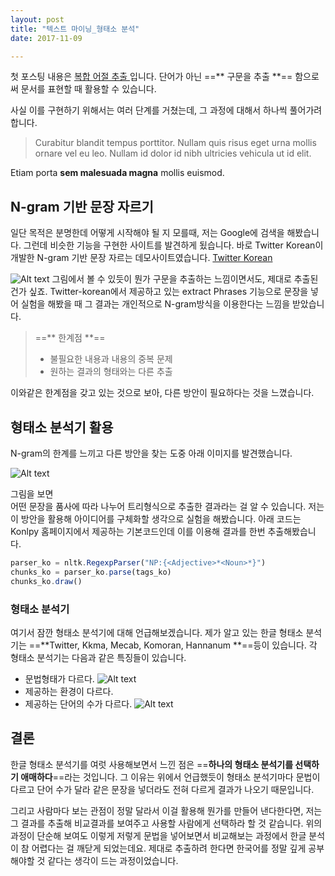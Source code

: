 ```yaml
---
layout: post
title: "텍스트 마이닝_형태소 분석"
date: 2017-11-09

---
```


첫 포스팅 내용은 <a href="#"> 복합 어절 추출 </a> 입니다.
단어가 아닌 ==** 구문을 추출 **== 함으로써 문서를 표현할 때 활용할 수 있습니다.

사실 이를 구현하기 위해서는 여러 단계를 거쳤는데, 그 과정에 대해서 하나씩 풀어가려합니다.

> Curabitur blandit tempus porttitor. Nullam quis risus eget urna mollis ornare vel eu leo. Nullam id dolor id nibh ultricies vehicula ut id elit.

Etiam porta **sem malesuada magna** mollis euismod. 

## N-gram 기반 문장 자르기

일단 목적은 분명한데 어떻게 시작해야 될 지 모를때, 저는 Google에 검색을 해봤습니다. 
그런데 비슷한 기능을 구현한 사이트를 발견하게 됬습니다. 바로 Twitter Korean이 개발한 N-gram 기반 문장 자르는 데모사이트였습니다. [Twitter Korean](https://openkoreantext.org/)

![Alt text](https://rlaskfo.github.io/images/twitter_korean.PNG)
  그림에서 볼 수 있듯이 뭔가 구문을 추출하는 느낌이면서도, 제대로 추출된 건가 싶죠.
  Twitter-korean에서 제공하고 있는 extract Phrases 기능으로 문장을 넣어 실험을 해봤을 때 
  그 결과는 개인적으로 N-gram방식을 이용한다는 느낌을 받았습니다. 
  
  
>==** 한계점 **==
> * 불필요한 내용과 내용의 중복 문제
> * 원하는 결과의 형태와는 다른 추출 

이와같은 한계점을 갖고 있는 것으로 보아, 다른 방안이 필요하다는 것을 느꼈습니다.


## 형태소 분석기 활용

N-gram의 한계를 느끼고 다른 방안을 찾는 도중 아래 이미지를 발견했습니다. 

![Alt text](https://rlaskfo.github.io/images/pos_tagger.PNG )

그림을 보면  
어떤 문장을 품사에 따라 나누어 트리형식으로 추출한 결과라는 걸 알 수 있습니다. 
저는 이 방안을 활용해 아이디어를 구체화할 생각으로 실험을 해봤습니다. 아래 코드는 Konlpy 홈페이지에서 제공하는 기본코드인데 이를 이용해 결과를 한번 추출해봤습니다.

```js
parser_ko = nltk.RegexpParser("NP:{<Adjective>*<Noun>*}")
chunks_ko = parser_ko.parse(tags_ko)
chunks_ko.draw()
```

### 형태소 분석기

여기서 잠깐 형태소 분석기에 대해 언급해보겠습니다. 
제가 알고 있는 한글 형태소 분석기는 ==**Twitter, Kkma, Mecab, Komoran, Hannanum **==등이 있습니다. 
각 형태소 분석기는 다음과 같은 특징들이 있습니다. 
* 문법형태가 다르다.
   ![Alt text](https://rlaskfo.github.io/images/compare_korean.PNG )
* 제공하는 환경이 다르다.  
* 제공하는 단어의 수가 다르다.
   ![Alt text](https://rlaskfo.github.io/images/num_char.PNG )


## 결론

한글 형태소 분석기를 여럿 사용해보면서 느낀 점은 ==**하나의 형태소 분석기를 선택하기 애매하다**==라는 것입니다. 그 이유는 위에서 언급했듯이 형태소 분석기마다 문법이 다르고 단어 수가 달라 같은 문장을 넣더라도 전혀 다르게 결과가 나오기 때문입니다. 

그리고 사람마다 보는 관점이 정말 달라서 이걸 활용해 뭔가를 만들어 낸다한다면,
저는 그 결과를 추출해 비교결과를 보여주고 사용할 사람에게 선택하라 할 것 같습니다. 
위의 과정이 단순해 보여도 이렇게 저렇게 문법을 넣어보면서 비교해보는 과정에서 한글 분석이 참 어렵다는 걸 깨닫게 되었는데요. 제대로 추출하려 한다면 한국어를 정말 깊게 공부해야할 것 같다는 생각이 드는 과정이었습니다. 






